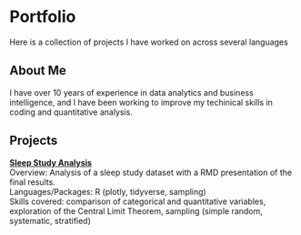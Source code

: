 # Portfolio
Here is a collection of projects I have worked on across several languages

## About Me
I have over 10 years of experience in data analytics and business intelligence, and I have been working to improve my techinical skills in coding and quantitative analysis. 

## Projects

**[Sleep Study Analysis](./sleep_study_analysis_project/)**  
Overview: Analysis of a sleep study dataset with a RMD presentation of the final results.  
Languages/Packages: R (plotly, tidyverse, sampling)  
Skills covered: comparison of categorical and quantitative variables, exploration of the Central Limit Theorem, sampling (simple random, systematic, stratified)
